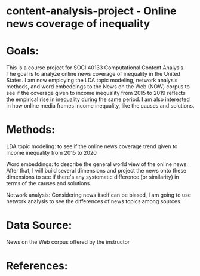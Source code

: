 # content-analysis-project - Online news coverage of inequality

# Goals: 

This is a course project for SOCI 40133 Computational Content Analysis. The goal is to analyze online news coverage of inequality in the United States. I am now employing the LDA topic modeling, network analysis methods, and word embeddings to the News on the Web (NOW) corpus to see if the coverage given to income inequality from 2015 to 2019 reflects the empirical rise in inequality during the same period. I am also interested in how online media frames income inequality, like the causes and solutions. 

# Methods: 

LDA topic modeling: to see if the online news coverage trend given to income inequality from 2015 to 2020 
    
Word embeddings: to describe the general world view of the online news. After that, I will build several dimensions and project the news onto these dimensions to see if there's any systematic difference (or similarity) in terms of the causes and solutions.

Network analysis:  Considering news itself can be biased, I am going to use network analysis to see the differences of news topics among sources. 

# Data Source:

News on the Web corpus offered by the instructor

# References:
